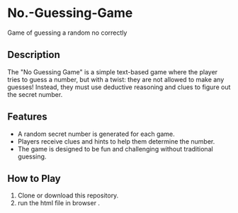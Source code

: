 # No.-Guessing-Game
Game of guessing a random no correctly
## Description

The "No Guessing Game" is a simple text-based game where the player tries to guess a number,
but with a twist: they are not allowed to make any guesses! Instead, they must use deductive reasoning and clues to figure out the secret number.

## Features

- A random secret number is generated for each game.
- Players receive clues and hints to help them determine the number.
- The game is designed to be fun and challenging without traditional guessing.

## How to Play

1. Clone or download this repository.
2. run the html file in browser .

